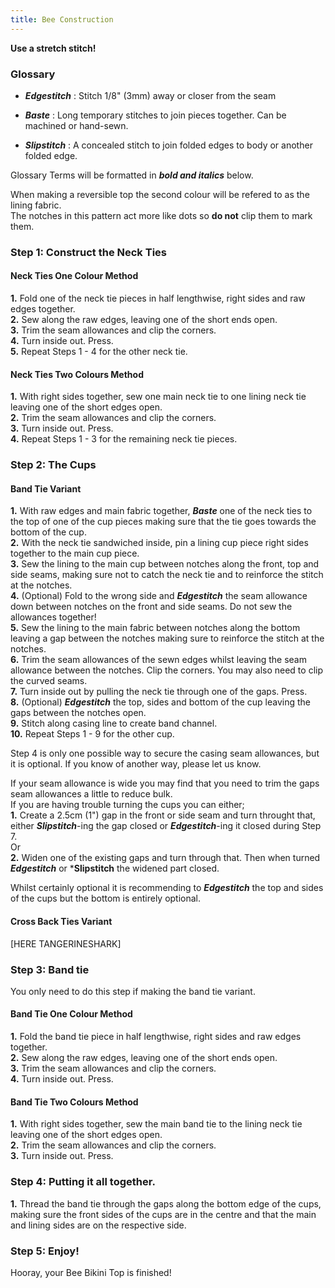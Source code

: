 ```yaml
---
title: Bee Construction
---
```


**Use a stretch stitch!**

### Glossary
- ***Edgestitch*** : Stitch 1/8" (3mm) away or closer from the seam

- ***Baste*** : Long temporary stitches to join pieces together. Can be machined or hand-sewn.

- ***Slipstitch*** : A concealed stitch to join folded edges to body or another folded edge.

Glossary Terms will be formatted in ***bold and italics*** below.

<Note>

When making a reversible top the second colour will be refered to as the lining fabric.  
The notches in this pattern act more like dots so **do not** clip them to mark them.

</Note>

### Step 1: Construct the Neck Ties

#### Neck Ties One Colour Method

__1.__ Fold one of the neck tie pieces in half lengthwise, right sides and raw edges together.  
__2.__ Sew along the raw edges, leaving one of the short ends open.  
__3.__ Trim the seam allowances and clip the corners.  
__4.__ Turn inside out. Press.  
__5.__ Repeat Steps 1 - 4 for the other neck tie.  

#### Neck Ties Two Colours Method

__1.__ With right sides together, sew one main neck tie to one lining neck tie leaving one of the short edges open.  
__2.__ Trim the seam allowances and clip the corners.  
__3.__ Turn inside out. Press.  
__4.__ Repeat Steps 1 - 3 for the remaining neck tie pieces.    

### Step 2: The Cups

#### Band Tie Variant

__1.__ With raw edges and main fabric together, ***Baste*** one of the neck ties to the top of one of the cup pieces making sure that the tie goes towards the bottom of the cup.  
__2.__ With the neck tie sandwiched inside, pin a lining cup piece right sides together to the main cup piece.  
__3.__ Sew the lining to the main cup between notches along the front, top and side seams, making sure not to catch the neck tie and to reinforce the stitch at the notches.   
__4.__ (Optional) Fold to the wrong side and ***Edgestitch*** the seam allowance down between notches on the front and side seams. Do not sew the allowances together!    
__5.__ Sew the lining to the main fabric between notches along the bottom leaving a gap between the notches making sure to reinforce the stitch at the notches.  
__6.__ Trim the seam allowances of the sewn edges whilst leaving the seam allowance between the notches. Clip the corners. You may also need to clip the curved seams.  
__7.__ Turn inside out by pulling the neck tie through one of the gaps. Press.  
__8.__ (Optional) ***Edgestitch*** the top, sides and bottom of the cup leaving the gaps between the notches open.  
__9.__ Stitch along casing line to create band channel.  
__10.__ Repeat Steps 1 - 9 for the other cup.  

<Warning>
  
Step 4 is only one possible way to secure the casing seam allowances, but it is optional. If you know of another way, please let us know.
  
</Warning>
<Tip>

If your seam allowance is wide you may find that you need to trim the gaps seam allowances a little to reduce bulk.  
If you are having trouble turning the cups you can either;   
__1.__ Create a 2.5cm (1") gap in the front or side seam and turn throught that, either ***Slipstitch***-ing the gap closed or ***Edgestitch***-ing it closed during Step 7.  
  Or  
__2.__ Widen one of the existing gaps and turn through that. Then when turned ***Edgestitch*** or ***Slipstitch** the widened part closed. 

</Tip>
<Note>

Whilst certainly optional it is recommending to ***Edgestitch*** the top and sides of the cups but the bottom is entirely optional.  

</Note>

#### Cross Back Ties Variant

[HERE TANGERINESHARK]

### Step 3: Band tie

You only need to do this step if making the band tie variant.

#### Band Tie One Colour Method

__1.__ Fold the band tie piece in half lengthwise, right sides and raw edges together.  
__2.__ Sew along the raw edges, leaving one of the short ends open.  
__3.__ Trim the seam allowances and clip the corners.  
__4.__ Turn inside out. Press.   

#### Band Tie Two Colours Method

__1.__ With right sides together, sew the main band tie to the lining neck tie leaving one of the short edges open.  
__2.__ Trim the seam allowances and clip the corners.  
__3.__ Turn inside out. Press.  

### Step 4: Putting it all together.

__1.__ Thread the band tie through the gaps along the bottom edge of the cups, making sure the front sides of the cups are in the centre and that the main and lining sides are on the respective side.  

### Step 5: Enjoy!

Hooray, your Bee Bikini Top is finished! 



